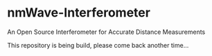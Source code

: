 # nmWave-Interferometer
An Open Source Interferometer for Accurate Distance Measurements

This repository is being build, please come back another time...
